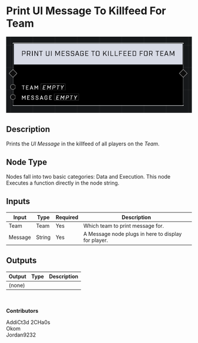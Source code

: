 # Print UI Message To Killfeed For Team
![](../../../.gitbook/assets/print-ui-message-to-killfeed-for-team.png)
## Description
Prints the _UI Message_ in the killfeed of all players on the _Team_.  

## Node Type
Nodes fall into two basic categories: Data and Execution. This node Executes a function directly in the node string.

## Inputs
| Input | Type | Required | Description |
|------------------|------------------|----------|--------------------------------------------------------------|
| Team | Team | Yes | Which team to print message for. |
| Message | String | Yes | A Message node plugs in here to display for player. |

## Outputs
| Output | Type | Description |
|------------------|------------------|--------------------------------------------------------------|
| (none) | | |

\
\
**Contributors**

AddiCt3d 2CHa0s \
Okom \
Jordan9232
